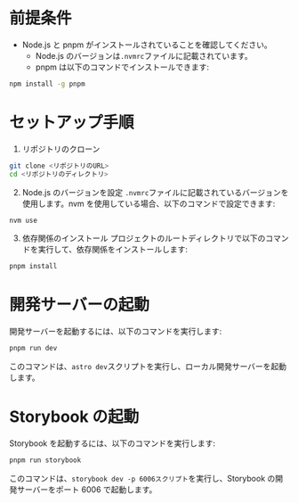 # 前提条件

- Node.js と pnpm がインストールされていることを確認してください。
  - Node.js のバージョンは`.nvmrc`ファイルに記載されています。
  - pnpm は以下のコマンドでインストールできます:

```bash
npm install -g pnpm
```

# セットアップ手順

1. リポジトリのクローン

```bash
git clone <リポジトリのURL>
cd <リポジトリのディレクトリ>
```

2. Node.js のバージョンを設定 `.nvmrc`ファイルに記載されているバージョンを使用します。nvm を使用している場合、以下のコマンドで設定できます:

```bash
nvm use
```

3. 依存関係のインストール プロジェクトのルートディレクトリで以下のコマンドを実行して、依存関係をインストールします:

```bash
pnpm install
```

# 開発サーバーの起動

開発サーバーを起動するには、以下のコマンドを実行します:

```bash
pnpm run dev
```

このコマンドは、`astro dev`スクリプトを実行し、ローカル開発サーバーを起動します。

# Storybook の起動

Storybook を起動するには、以下のコマンドを実行します:

```bash
pnpm run storybook
```

このコマンドは、`storybook dev -p 6006スクリプト`を実行し、Storybook の開発サーバーをポート 6006 で起動します。
